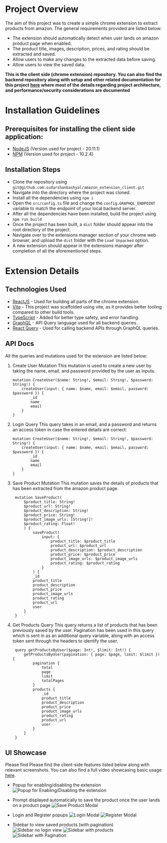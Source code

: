 # Project Overview
The aim of this project was to create a simple chrome extension to extract products from amazon. The general requirements provided are listed below: 

 - The extension should automatically detect when user lands on amazon product page when enabled.
 - The product title, images, description, prices, and rating should be extracted and saved. 
 - Allow users to make any changes to the extracted data before saving.
 - Allow users to view the saved data. 

**This is the client side (chrome extension) repository. You can also find the backend repository along with setup and other related documentation for this project [here](https://github.com/sudarshanbashyal/amazon_extension_server) where most of the details regarding project architecture, and performance/security considerations are documented** 
# Installation Guidelines
## Prerequisites for installing the client side application:

 - [NodeJS](https://nodejs.org/en/download/package-manager) (Version used for project - 20.11.1)
 - [NPM](https://docs.npmjs.com/downloading-and-installing-node-js-and-npm) (Version used for project - 10.2.4)

## Installation Steps

 - Clone the repository using `git@github.com:sudarshanbashyal/amazon_extension_client.git`
 - Navigate into the directory where the project was cloned.
 - Install all the dependencies using `npm i`
 - Open the `src/config.ts` file and change the `config.GRAPHQL_ENDPOINT` variable to match the endpoint of your local backend server.  
 - After all the dependencies have been installed, build the project using `npm run build`
 - Once the project has been built, a `dist` folder should appear into the root directory of the project. 
 - Navigate over to the extensions manager section of your chrome web browser, and upload the `dist` folder with the `Load Unpacked` option.
 - A new extension should appear in the extensions manager after completion of all the aforementioned steps. 

# Extension Details

## Technologies Used

 - [ReactJS](https://react.dev/) - Used for building all parts of the chrome extension.
 - [Vite](https://vite.dev/) - This project was scaffolded using vite, as it provides better tooling compared to other build tools. 
 - [TypeScript](https://www.typescriptlang.org/) - Added for better type safety, and error handling. 
 - [GraphQL](https://graphql.org/) - API Query language used for all backend queries. 
 - [React Query](https://tanstack.com/query/v3) - Used for calling backend APIs through GraphQL queries.

## API Docs
All the queries and mutations used for the extension are listed below: 

 1. Create User Mutation
	 This mutation is used to create a new user by taking the name, email, and password provided by the user as inputs.

    	mutation CreateUser($name: String!, $email: String!, $password: String!) {
			createUser(input: { name: $name, email: $email, password: $password }) {
				_id
				name
				email
			}
		}


 2. Login Query
	 This query takes in an email, and a password and returns an access token in case the entered details are correct:

    	mutation CreateUser($name: String!, $email: String!, $password: String!) {
			createUser(input: { name: $name, email: $email, password: $password }) {
				_id
				name
				email
			}
		}

3. Save Product Mutation
	This mutation saves the details of products that has been extracted from the amazon product page. 
	

    	mutation SaveProduct(
			$product_title: String!
			$product_url: String!
			$product_description: String!
			$product_price: String!
			$product_image_urls: [String!]!
			$product_rating: Float!
			) {
				saveProduct(
					input: {
						product_title: $product_title
						product_url: $product_url
						product_description: $product_description
						product_price: $product_price
						product_image_urls: $product_image_urls
						product_rating: $product_rating
					}
				) {
				_id
				product_title
				product_description
				product_price
				product_image_urls
				product_rating
				product_url
				user
			}
		}

4. Get Products Query
	This query returns a list of products that has been previously saved by the user. Pagination has been used in this query which is sent in as an additional query variable, along with an access token sent through the headers to identify the user.

    	query getProductsByUser($page: Int!, $limit: Int!) {
			getProductsByUser(pagination: { page: $page, limit: $limit }) {
				pagination {
					total
					page
					limit
					totalPages
				}
				products {
					_id
					product_title
					product_description
					product_price
					product_image_urls
					product_rating
					product_url
					user
				}
			}
		}

## UI Showcase
Please find Please find the client-side features listed below along with relevant screenshots. You can also find a full video showcasing basic usage [here](https://vimeo.com/1026202412?share=copy).

 - Popup for enabling/disabling the extension
![Popup for Enabling/Disabling the extension](https://lh3.googleusercontent.com/pw/AP1GczMuzx2_uFWZGNtF2Lrt3wcXZ_clu7yrzqqUiO5dbHXsJxRoHzK-TRDuvgmxLsClodtpVWUEzdO13NRIGXK4JLlel9tWpiW_0lM7KR2ipKKNVh7aYInKoaTyeg8tWpRtPFMvbb_1PejGZRYdcBkEOAnv=w817-h413-s-no-gm)

 - Prompt displayed automatically to save the product once the user lands on a product page
	![Save Product Modal](https://lh3.googleusercontent.com/pw/AP1GczMQ5y3cHK5kuySIrjk2l46W6AzbQPoLR-kIEjS4d_584e5DGj_6FFAwA1Duxrg5KrdNXaaf3fxFzw1sKpkWUeeo22ITRGvD7JKd36y-JxSf5TIchMRwZYyqVKMobr6R9QBEOhikhX3KQTrSMeSxuW-G=w2046-h1006-s-no-gm?authuser=3)

 - Login and Register popups
 ![Login Modal](https://lh3.googleusercontent.com/pw/AP1GczPAv92OMo_mtFkG7ryBgqf2Fkv_sjobwBUNq8AP8xSkjDzT0Lg9kILap6FfuPnRY1XFUciDlAGvqN4MnvEW8mCvOsXp6BUTrEApqUpUEFaVWx1TDCsB95VO6EOf7Z8V1qk83E-Iu57YTv1jyD7bZwZi=w2048-h998-s-no-gm?authuser=3)
![Register Modal](https://lh3.googleusercontent.com/pw/AP1GczN63tdPDBGUQzRi2wKyK7SGC_YXWkPi6feBn5aAZsQMAs9Y4IMJIquXMdwH1-WUt5_gP2wVwg1TpXiX7Gw0BrnKh8uIn5kXRTU_NDfSmTNh0ekcaFoSSoIjXaMhXA8y9CNHr3XJprs-bYqYa5J2euCU=w2048-h998-s-no-gm?authuser=3)

 - Sidebar to view saved products (with pagination)
 ![Sidebar no login view](https://lh3.googleusercontent.com/pw/AP1GczMhIZibfD6BtrMpJIp4SfyXgsifTXZhVwMYx1_AJOn22BT4fMNt1-RHxg0kKNrJibavmHIuz_KYNHehwPfLcn0BFbVEUMd9DqfG7wXjqRiuKKmN0cZU76swcRKUgwWoCo4_q2NP0MJK_EYhb5iOgD9W=w2040-h1006-s-no-gm?authuser=3)
![Sidebar with products](https://lh3.googleusercontent.com/pw/AP1GczP41FPScpaK6mUyfNrmgi2no_8lR2OE3wlTXmIQkQMXVJm8rwITSGYV3hzrACBkjjgTJF_J845Hqdq86bFsioZgqweBfjq9pYbRhUCtsMiwncx4Ik_gnzhHzAIUan7Fc5WOqsBWac5HQvHJCeNyzCY0=w2044-h1006-s-no-gm?authuser=3)
![Sidebar with Pagination](https://lh3.googleusercontent.com/pw/AP1GczNEU3o07PPb8mhYnFjnDJ23S7TDRgFXl-np2Pgeeu9hnWq7paYoO7_lNnjg7qMSaQZP_qQRsdmslm63jmyYyt3e07_KJEbYvpFam6Rw5AmuiU-CFo0o7MAfAA6suWfWLlCOOmarwH2ykh9lNJ5Ptdgv=w2040-h1006-s-no-gm?authuser=3)
